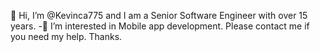 👋 Hi, I’m @Kevinca775 and I am a Senior Software Engineer with over 15 years.
-👀 I’m interested in Mobile app development. Please contact me if you need my help. Thanks.
